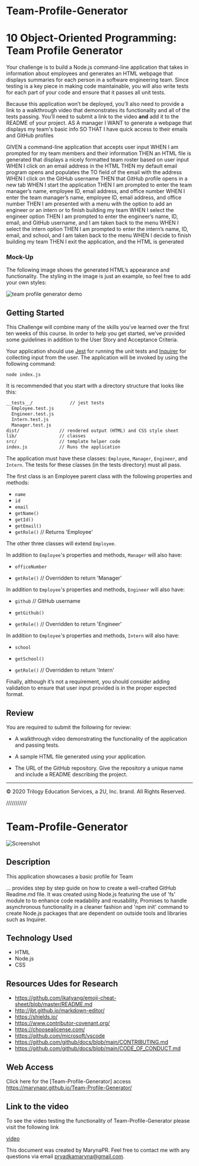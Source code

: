 # Team-Profile-Generator


# 10 Object-Oriented Programming: Team Profile Generator

Your challenge is to build a Node.js command-line application that takes in information about employees and generates an HTML webpage that displays summaries for each person in a software engineering team. Since testing is a key piece in making code maintainable, you will also write tests for each part of your code and ensure that it passes all unit tests.

Because this application won’t be deployed, you’ll also need to provide a link to a walkthrough video that demonstrates its functionality and all of the tests passing. You’ll need to submit a link to the video **and** add it to the README of your project.
AS A manager
I WANT to generate a webpage that displays my team's basic info
SO THAT I have quick access to their emails and GitHub profiles

GIVEN a command-line application that accepts user input
WHEN I am prompted for my team members and their information
THEN an HTML file is generated that displays a nicely formatted team roster based on user input
WHEN I click on an email address in the HTML
THEN my default email program opens and populates the TO field of the email with the address
WHEN I click on the GitHub username
THEN that GitHub profile opens in a new tab
WHEN I start the application
THEN I am prompted to enter the team manager’s name, employee ID, email address, and office number
WHEN I enter the team manager’s name, employee ID, email address, and office number
THEN I am presented with a menu with the option to add an engineer or an intern or to finish building my team
WHEN I select the engineer option
THEN I am prompted to enter the engineer’s name, ID, email, and GitHub username, and I am taken back to the menu
WHEN I select the intern option
THEN I am prompted to enter the intern’s name, ID, email, and school, and I am taken back to the menu
WHEN I decide to finish building my team
THEN I exit the application, and the HTML is generated

### Mock-Up

The following image shows the generated HTML’s appearance and functionality. The styling in the image is just an example, so feel free to add your own styles:

![team profile generator demo](./Assets/10-object-oriented-programming-homework-demo.png)


## Getting Started

This Challenge will combine many of the skills you’ve learned over the first ten weeks of this course. In order to help you get started, we’ve provided some guidelines in addition to the User Story and Acceptance Criteria.

Your application should use [Jest](https://www.npmjs.com/package/jest) for running the unit tests and [Inquirer](https://www.npmjs.com/package/inquirer) for collecting input from the user. The application will be invoked by using the following command:

```
node index.js
```

It is recommended that you start with a directory structure that looks like this:

```md
__tests__/			    // jest tests
  Employee.test.js
  Engineer.test.js
  Intern.test.js
  Manager.test.js
dist/               // rendered output (HTML) and CSS style sheet
lib/                // classes
src/                // template helper code
index.js            // Runs the application
```

The application must have these classes: `Employee`, `Manager`, `Engineer`, and `Intern`. The tests for these classes (in the tests directory) must all pass.

The first class is an Employee parent class with the following properties and methods:

* `name`
* `id`
* `email`
* `getName()`
* `getId()`
* `getEmail()`
* `getRole()`   // Returns 'Employee'

The other three classes will extend `Employee`.

In addition to `Employee`'s properties and methods, `Manager` will also have:

* `officeNumber`

* `getRole()`   // Overridden to return 'Manager'

In addition to `Employee`'s properties and methods, `Engineer` will also have:

* `github`  // GitHub username

* `getGithub()`

* `getRole()`   // Overridden to return 'Engineer'

In addition to `Employee`'s properties and methods, `Intern` will also have:

* `school`

* `getSchool()`

* `getRole()`   // Overridden to return 'Intern'

Finally, although it’s not a requirement, you should consider adding validation to ensure that user input provided is in the proper expected format.


## Review

You are required to submit the following for review:

* A walkthrough video demonstrating the functionality of the application and passing tests.

* A sample HTML file generated using your application.

* The URL of the GitHub repository. Give the repository a unique name and include a README describing the project.

- - -
© 2020 Trilogy Education Services, a 2U, Inc. brand. All Rights Reserved.

///////////
# Team-Profile-Generator


![Screenshot](images/Screenshot.....png)


 ## Description

 This application showcases 
 a basic profile for Team

 ...
 provides step by step guide on how to create a well-crafted GitHub Readme.md file. It was created using Node.js featuring the use of 'fs' module to  to enhance code readability and reusability, Promises to handle asynchronous functionality in a cleaner fashion and 'npm init' command to create Node.js packages that are dependent on outside tools and libraries such as Inquirer.

 ## Technology Used

 * HTML
 * Node.js
 * CSS

 ## Resources Udes for Research

 * https://github.com/ikatyang/emoji-cheat-sheet/blob/master/README.md
 * http://jbt.github.io/markdown-editor/
 * https://shields.io/
 * https://www.contributor-covenant.org/
 * https://choosealicense.com/
 * https://github.com/microsoft/vscode
 * https://github.com/github/docs/blob/main/CONTRIBUTING.md
 * https://github.com/github/docs/blob/main/CODE_OF_CONDUCT.md

 ## Web Access

 Click here for the [Team-Profile-Generator] access https://marynapr.github.io/Team-Profile-Generator/

 ## Link to the video
 To see the video testing the functionality of Team-Profile-Generator please visit the following link

 [video](https://)

This document was created by MarynaPR. Feel free to contact me with any questions via email pryadkamaryna@gmail.com.